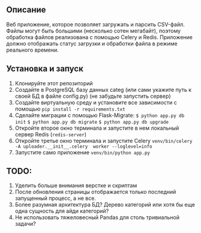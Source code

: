 ## Описание
Веб приложение, которое позволяет загружать и парсить CSV-файл.
Файлы могут быть большими (несколько сотен мегабайт), поэтому обработка файлов реализована с помощью Celery и Redis.
Приложение должно отображать статус загрузки и обработки файла в режиме реального времени.

## Установка и запуск

1. Клонируйте этот репозиторий
2. Создайте в PostgreSQL базу данных categ (или сами укажите путь к своей БД в файле config.py) (не забудьте запустить сервер)
3. Создайте виртуальную среду и установите все зависимости с помощью `pip install -r requirements.txt`
5. Сделайте миграции c помощью Flask-Migrate:
`$ python app.py db init`
`$ python app.py db migrate`
`$ python app.py db upgrade`
6. Откройте второе окно терминала и запустите в нем локальный сервер Redis (`redis-server`)
7. Откройте третье окно терминала и запустите Celery 
`venv/bin/celery -A uploader.__init__.celery  worker --loglevel=info`
8. Запустите само приложение `venv/bin/python app.py`

## TODO:

1. Уделить больше внимания верстке и скриптам
2. После обновления страницы отображается только последний запущенный процесс, а не все.
3. Более разумная архитектура БД? Дерево категорий или хотя бы еще одна сущность для айди категорий?
4. Не использовать тяжеловесный Pandas для столь тривиальной задачи?